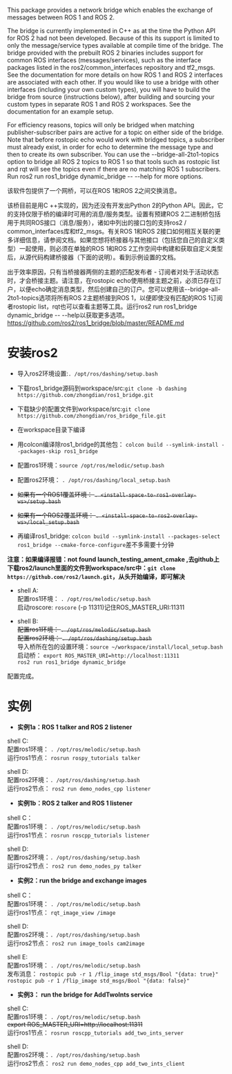 This package provides a network bridge which enables the exchange of messages between ROS 1 and ROS 2.

The bridge is currently implemented in C++ as at the time the Python API for ROS 2 had not been developed. Because of this its support is limited to only the message/service types available at compile time of the bridge. The bridge provided with the prebuilt ROS 2 binaries includes support for common ROS interfaces (messages/services), such as the interface packages listed in the ros2/common_interfaces repository and tf2_msgs. See the documentation for more details on how ROS 1 and ROS 2 interfaces are associated with each other. If you would like to use a bridge with other interfaces (including your own custom types), you will have to build the bridge from source (instructions below), after building and sourcing your custom types in separate ROS 1 and ROS 2 workspaces. See the documentation for an example setup.

For efficiency reasons, topics will only be bridged when matching publisher-subscriber pairs are active for a topic on either side of the bridge. Note that before rostopic echo would work with bridged topics, a subscriber must already exist, in order for echo to determine the message type and then to create its own subscriber. You can use the --bridge-all-2to1-topics option to bridge all ROS 2 topics to ROS 1 so that tools such as rostopic list and rqt will see the topics even if there are no matching ROS 1 subscribers. Run ros2 run ros1_bridge dynamic_bridge -- --help for more options.

该软件包提供了一个网桥，可以在ROS 1和ROS 2之间交换消息。

该桥目前是用C ++实现的，因为还没有开发出Python 2的Python API。因此，它的支持仅限于桥的编译时可用的消息/服务类型。设置有预建ROS 2二进制桥包括用于共同ROS接口（消息/服务），诸如中列出的接口包的支持ros2 / common_interfaces库和tf2_msgs。有关ROS 1和ROS 2接口如何相互关联的更多详细信息，请参阅文档。如果您想将桥接器与其他接口（包括您自己的自定义类型）一起使用，则必须在单独的ROS 1和ROS 2工作空间中构建和获取自定义类型后，从源代码构建桥接器（下面的说明）。看到示例设置的文档。

出于效率原因，只有当桥接器两侧的主题的匹配发布者 - 订阅者对处于活动状态时，才会桥接主题。请注意，在rostopic echo使用桥接主题之前，必须已存在订户，以便echo确定消息类型，然后创建自己的订户。您可以使用该--bridge-all-2to1-topics选项将所有ROS 2主题桥接到ROS 1，以便即使没有匹配的ROS 1订阅者rostopic list，rqt也可以查看主题等工具。运行ros2 run ros1_bridge dynamic_bridge -- --help以获取更多选项。
https://github.com/ros2/ros1_bridge/blob/master/README.md

# 安装ros2
* 导入ros2环境设置:`. /opt/ros/dashing/setup.bash`  
* 下载ros1_bridge源码到workspace/src:`git clone -b dashing https://github.com/zhongdian/ros1_bridge.git`
* 下载缺少的配置文件到workspace/src:`git clone https://github.com/zhongdian/ros_bridge_file.git`  

* 在workspace目录下编译  
* 用colcon编译除ros1_bridge的其他包：
`colcon build --symlink-install --packages-skip ros1_bridge`

* 配置ros1环境：`source /opt/ros/melodic/setup.bash`

* 配置ros2环境： `. /opt/ros/dashing/local_setup.bash`

* ~~如果有一个ROS1覆盖环境： `. <install-space-to-ros1-overlay-ws>/setup.bash`~~

* ~~如果有一个ROS2覆盖环境： `. <install-space-to-ros2-overlay-ws>/local_setup.bash`~~

* 再编译ros1_bridge: `colcon build --symlink-install --packages-select ros1_bridge --cmake-force-configure`差不多需要十分钟  

**注意：如果编译报错：not found launch_testing_ament_cmake ,去github上下载ros2/launch里面的文件到workspace/src中：`git clone https://github.com/ros2/launch.git`，从头开始编译，即可解决**


* shell A:  
配置ros1环境： `. /opt/ros/melodic/setup.bash`  
启动roscore: `roscore` (-p 11311)记住ROS_MASTER_URI:11311  

* shell B:  
~~配置ros1环境： `. /opt/ros/melodic/setup.bash`~~  
~~配置ros2环境： `. /opt/ros/dashing/setup.bash`~~  
导入桥所在包的设置环境：`source ~/workspace/install/local_setup.bash`  
启动桥： `export ROS_MASTER_URI=http://localhost:11311`  
       `ros2 run ros1_bridge dynamic_bridge`  

配置完成。

# 实例
* **实例1a：ROS 1 talker and ROS 2 listener**

shell C:  
配置ros1环境： `. /opt/ros/melodic/setup.bash`  
运行ros1节点： `rosrun rospy_tutorials talker`    

shell D:  
配置ros2环境：`. /opt/ros/dashing/setup.bash`  
运行ros2节点： `ros2 run demo_nodes_cpp listener`  

* **实例1b：ROS 2 talker and ROS 1 listener**

shell C：  
配置ros1环境： `. /opt/ros/melodic/setup.bash`  
运行ros1节点： `rosrun roscpp_tutorials listener`  

shell D:  
配置ros2环境：`. /opt/ros/dashing/setup.bash`  
运行ros2节点： `ros2 run demo_nodes_py talker`  

* **实例2：run the bridge and exchange images**

shell C：  
配置ros1环境： `. /opt/ros/melodic/setup.bash`  
运行ros1节点： `rqt_image_view /image`  

shell D:  
配置ros2环境：`. /opt/ros/dashing/setup.bash`  
运行ros2节点： `ros2 run image_tools cam2image`  

shell E:  
配置ros1环境： `. /opt/ros/melodic/setup.bash`  
发布消息： `rostopic pub -r 1 /flip_image std_msgs/Bool "{data: true}"`  
         `rostopic pub -r 1 /flip_image std_msgs/Bool "{data: false}"`  

* **实例3： run the bridge for AddTwoInts service**

shell C:  
配置ros1环境： `. /opt/ros/melodic/setup.bash`  
~~export ROS_MASTER_URI=http://localhost:11311~~  
运行ros1节点： `rosrun roscpp_tutorials add_two_ints_server`  

shell D:  
配置ros2环境：`. /opt/ros/dashing/setup.bash`  
运行ros2节点： `ros2 run demo_nodes_cpp add_two_ints_client`  


